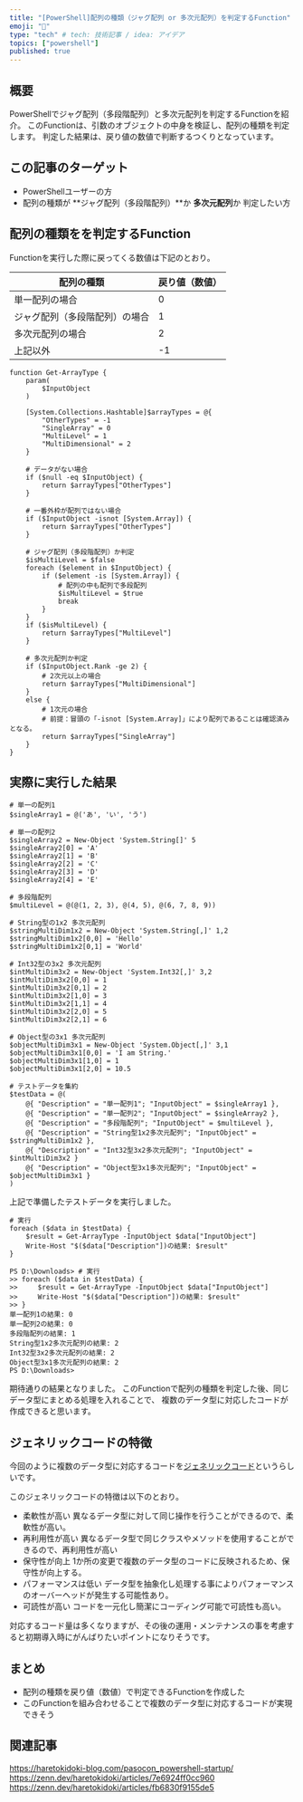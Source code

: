 ```yaml
---
title: "[PowerShell]配列の種類（ジャグ配列 or 多次元配列）を判定するFunction"
emoji: "🐣"
type: "tech" # tech: 技術記事 / idea: アイデア
topics: ["powershell"]
published: true
---
```

## 概要

PowerShellでジャグ配列（多段階配列）と多次元配列を判定するFunctionを紹介。
このFunctionは、引数のオブジェクトの中身を検証し、配列の種類を判定します。
判定した結果は、戻り値の数値で判断するつくりとなっています。

## この記事のターゲット

- PowerShellユーザーの方
- 配列の種類が **ジャグ配列（多段階配列）**か **多次元配列**か 判定したい方

## 配列の種類をを判定するFunction

Functionを実行した際に戻ってくる数値は下記のとおり。

| 配列の種類 | 戻り値（数値） |
| ---- | ---- |
| 単一配列の場合 | 0 |
| ジャグ配列（多段階配列）の場合 | 1 |
| 多次元配列の場合 | 2 |
| 上記以外 | -1 |

```powershell:引数の配列を判定するFunction
function Get-ArrayType {
    param(
        $InputObject
    )
    
    [System.Collections.Hashtable]$arrayTypes = @{
        "OtherTypes" = -1
        "SingleArray" = 0
        "MultiLevel" = 1
        "MultiDimensional" = 2
    }

    # データがない場合
    if ($null -eq $InputObject) {
        return $arrayTypes["OtherTypes"]
    }

    # 一番外枠が配列ではない場合
    if ($InputObject -isnot [System.Array]) {
        return $arrayTypes["OtherTypes"]
    }

    # ジャグ配列（多段階配列）か判定
    $isMultiLevel = $false
    foreach ($element in $InputObject) {
        if ($element -is [System.Array]) {
            # 配列の中も配列で多段配列
            $isMultiLevel = $true
            break
        }
    }
    if ($isMultiLevel) {
        return $arrayTypes["MultiLevel"]
    }    
    
    # 多次元配列か判定
    if ($InputObject.Rank -ge 2) {
        # 2次元以上の場合
        return $arrayTypes["MultiDimensional"]
    }
    else {
        # 1次元の場合
        # 前提：冒頭の「-isnot [System.Array]」により配列であることは確認済みとなる。
        return $arrayTypes["SingleArray"]
    }
}
```

## 実際に実行した結果

```powershell:テストデータの準備
# 単一の配列1
$singleArray1 = @('あ', 'い', 'う')

# 単一の配列2
$singleArray2 = New-Object 'System.String[]' 5
$singleArray2[0] = 'A'
$singleArray2[1] = 'B'
$singleArray2[2] = 'C'
$singleArray2[3] = 'D'
$singleArray2[4] = 'E'

# 多段階配列
$multiLevel = @(@(1, 2, 3), @(4, 5), @(6, 7, 8, 9))

# String型の1x2 多次元配列
$stringMultiDim1x2 = New-Object 'System.String[,]' 1,2
$stringMultiDim1x2[0,0] = 'Hello'
$stringMultiDim1x2[0,1] = 'World'

# Int32型の3x2 多次元配列
$intMultiDim3x2 = New-Object 'System.Int32[,]' 3,2
$intMultiDim3x2[0,0] = 1
$intMultiDim3x2[0,1] = 2
$intMultiDim3x2[1,0] = 3
$intMultiDim3x2[1,1] = 4
$intMultiDim3x2[2,0] = 5
$intMultiDim3x2[2,1] = 6

# Object型の3x1 多次元配列
$objectMultiDim3x1 = New-Object 'System.Object[,]' 3,1
$objectMultiDim3x1[0,0] = 'I am String.'
$objectMultiDim3x1[1,0] = 1
$objectMultiDim3x1[2,0] = 10.5

# テストデータを集約
$testData = @(
    @{ "Description" = "単一配列1"; "InputObject" = $singleArray1 },
    @{ "Description" = "単一配列2"; "InputObject" = $singleArray2 },
    @{ "Description" = "多段階配列"; "InputObject" = $multiLevel },
    @{ "Description" = "String型1x2多次元配列"; "InputObject" = $stringMultiDim1x2 },
    @{ "Description" = "Int32型3x2多次元配列"; "InputObject" = $intMultiDim3x2 }
    @{ "Description" = "Object型3x1多次元配列"; "InputObject" = $objectMultiDim3x1 }
)
```

上記で準備したテストデータを実行しました。

```powershell:コピー用
# 実行
foreach ($data in $testData) {
    $result = Get-ArrayType -InputObject $data["InputObject"]
    Write-Host "$($data["Description"])の結果: $result"
}
```

```powershell:実際に実行した結果
PS D:\Downloads> # 実行
>> foreach ($data in $testData) {
>>     $result = Get-ArrayType -InputObject $data["InputObject"]
>>     Write-Host "$($data["Description"])の結果: $result"
>> }
単一配列1の結果: 0
単一配列2の結果: 0
多段階配列の結果: 1
String型1x2多次元配列の結果: 2
Int32型3x2多次元配列の結果: 2
Object型3x1多次元配列の結果: 2
PS D:\Downloads>
```

期待通りの結果となりました。
このFunctionで配列の種類を判定した後、同じデータ型にまとめる処理を入れることで、
複数のデータ型に対応したコードが作成できると思います。

## ジェネリックコードの特徴

今回のように複数のデータ型に対応するコードを[ジェネリックコード](https://ja.wikipedia.org/wiki/ジェネリックプログラミング)というらしいです。

このジェネリックコードの特徴は以下のとおり。

- 柔軟性が高い
    異なるデータ型に対して同じ操作を行うことができるので、柔軟性が高い。
- 再利用性が高い
    異なるデータ型で同じクラスやメソッドを使用することができるので、再利用性が高い
- 保守性が向上
    1か所の変更で複数のデータ型のコードに反映されるため、保守性が向上する。
- パフォーマンスは低い
    データ型を抽象化し処理する事によりパフォーマンスのオーバーヘッドが発生する可能性あり。
- 可読性が高い
    コードを一元化し簡潔にコーディング可能で可読性も高い。

対応するコード量は多くなりますが、その後の運用・メンテナンスの事を考慮すると初期導入時にがんばりたいポイントになりそうです。

## まとめ

- 配列の種類を戻り値（数値）で判定できるFunctionを作成した
- このFunctionを組み合わせることで複数のデータ型に対応するコードが実現できそう

## 関連記事

https://haretokidoki-blog.com/pasocon_powershell-startup/
https://zenn.dev/haretokidoki/articles/7e6924ff0cc960
https://zenn.dev/haretokidoki/articles/fb6830f9155de5
